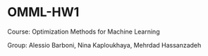 # OMML-HW1

Course: Optimization Methods for Machine Learning

Group: Alessio Barboni, Nina Kaploukhaya, Mehrdad Hassanzadeh
